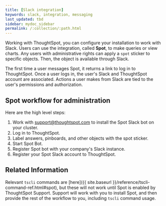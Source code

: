 ```yaml
---
title: [Slack integration]
keywords: slack, integration, messaging
last_updated: tbd
sidebar: mydoc_sidebar
permalink: /:collection/:path.html
---
```

Working with ThoughtSpot, you can configure your installation to work with Slack.
Users can use the integration, called **Spot**, to make queries or view charts.
Any users with administrative rights can apply a `spot` sticker to specific
objects. Then, the object is available through Slack.

The first time a user messages Spot, it returns a link to log in to ThoughtSpot.
Once a user logs in, the user's Slack and ThoughtSpot account are associated.
Actions a user makes from Slack are tied to the user's permissions and
authorization.

## Spot workflow for administration   

Here are the high level steps:

1. Work with <a href="mailto:support@thoughtspot.com">support@thoughtspot.com</a>
 to install the Spot Slack bot on your cluster.
2. Log in to ThoughtSpot.
3. Label answers, pinboards, and other objects with the spot sticker.
4. Start Spot Bot.
5. Register Spot bot with your company's Slack instance.
6. Register your Spot Slack account to ThoughtSpot.

## Related Information

Relevant `tscli` commands are [here]({{ site.baseurl }}/reference/tscli-command-ref.html#spot), but these will not work until Spot is enabled by ThoughtSpot Support. Support
will work with you to install Spot, and then provide the rest of the workflow to
you, including `tscli` command usage.

